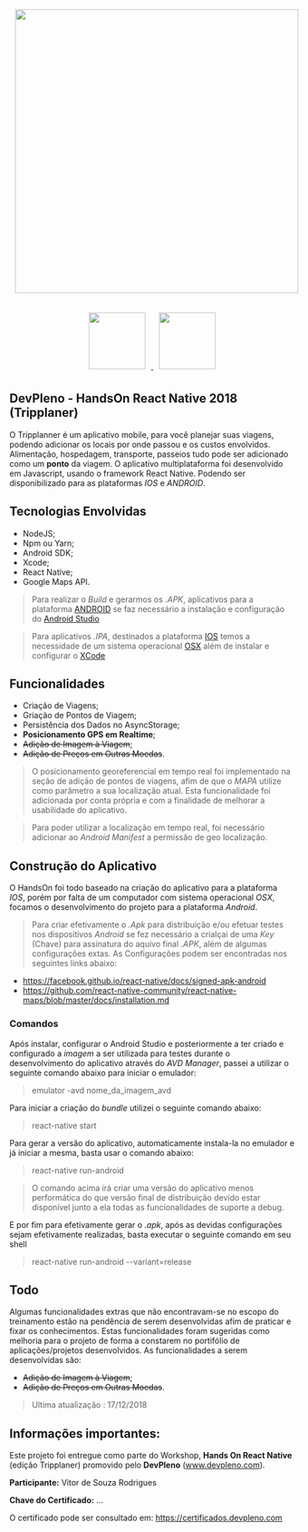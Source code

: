 <p align="center">
<img style="-webkit-user-select: none;padding: 10px;" src="https://imgur.com/a/8eReBYM" height="500">
</p>
<p align="center">
  <a href="https://facebook.github.io/react-native/" target="_blank">
    <img style="-webkit-user-select: none;padding: 10px;" src="https://kaysharbor.com/wp-content/uploads/2018/05/all-about-react-native-apps-776x415.png" height="100">
  </a>
  <a href="https://cloud.google.com/maps-platform/" target="_blank">
    <img style="-webkit-user-select: none;padding: 10px;" src="https://cdn.instructables.com/FL6/D3UC/IDCXFDAX/FL6D3UCIDCXFDAX.LARGE.jpg" height="100">
  </a>
</p>


## DevPleno - HandsOn React Native 2018 (Tripplaner)
O Tripplanner é um aplicativo mobile, para você planejar suas viagens, podendo adicionar os locais por onde passou e os custos envolvidos. Alimentação, hospedagem, transporte, passeios tudo pode ser adicionado como um **ponto** da viagem. O aplicativo multiplataforma foi desenvolvido em Javascript, usando o framework React Native. Podendo ser disponibilizado para as plataformas *IOS* e *ANDROID*.


## Tecnologias Envolvidas
- NodeJS;
- Npm ou Yarn;
- Android SDK;
- Xcode;
- React Native;
- Google Maps API.

> Para realizar o *Build* e gerarmos os *.APK*, aplicativos para a plataforma [ANDROID](https://www.android.com/) se faz necessário a instalação e configuração do [Android Studio](https://developer.android.com/studio/?hl=pt-br) 

> Para aplicativos *.IPA*, destinados a plataforma [IOS](https://www.apple.com/br/ios/ios-12/) temos a necessidade de um sistema operacional [OSX](https://www.apple.com/br/macos/mojave/) além de instalar e configurar o [XCode](https://developer.apple.com/xcode/)


## Funcionalidades

- Criação de Viagens;
- Griação de Pontos de Viagem;
- Persistência dos Dados no AsyncStorage;
- **Posicionamento GPS em Realtime**;
- ~~Adição de Imagem à Viagem~~;
- ~~Adição de Preços em Outras Moedas~~.

> O posicionamento georeferencial em tempo real foi implementado na seção de adição de pontos de viagens, afim de que o *MAPA* utilize como parâmetro a sua localização atual. Esta funcionalidade foi adicionada por conta própria e com a finalidade de melhorar a usabilidade do aplicativo.

> Para poder utilizar a localização em tempo real, foi necessário adicionar ao *Android Manifest* a permissão de geo localização.


## Construção do Aplicativo

O HandsOn foi todo baseado na criação do aplicativo para a plataforma *IOS*, porém por falta de um computador com sistema operacional *OSX*, focamos o desenvolvimento do projeto para a plataforma *Android*.

> Para criar efetivamente o *.Apk* para distribuição e/ou efetuar testes nos dispositivos *Android* se fez necessário a crialçai de uma *Key* (Chave) para assinatura do aquivo final *.APK*, além de algumas configurações extas. As Configurações podem ser encontradas nos seguintes links abaixo:

- https://facebook.github.io/react-native/docs/signed-apk-android
- https://github.com/react-native-community/react-native-maps/blob/master/docs/installation.md

### Comandos

Após instalar, configurar o Android Studio e posteriormente a ter criado e configurado a *imagem* a ser utilizada para testes durante o desenvolvimento do aplicativo através do *AVD Manager*, passei a utilizar o seguinte comando abaixo para iniciar o emulador:

> emulator -avd nome_da_imagem_avd

Para iniciar a criação do *bundle* utilizei o seguinte comando abaixo:

> react-native start

Para gerar a versão do aplicativo, automaticamente instala-la no emulador e já iniciar a mesma, basta usar o comando abaixo:

> react-native run-android 

> O comando acima irá criar uma versão do aplicativo menos performática do que versão final de distribuição devido estar disponível junto a ela todas as funcionalidades de suporte a debug.

E por fim para efetivamente gerar o *.apk*, após as devidas configurações sejam efetivamente realizadas, basta executar o seguinte comando em seu shell

> react-native run-android --variant=release


## Todo
Algumas funcionalidades extras que não encontravam-se no escopo do treinamento estão na pendência de serem desenvolvidas afim de praticar e fixar os conhecimentos. Estas funcionalidades foram sugeridas como melhoria para o projeto de forma a constarem no portifólio de aplicações/projetos desenvolvidos. As funcionalidades a serem desenvolvidas são:
- ~~Adição de Imagem à Viagem~~;
- ~~Adição de Preços em Outras Moedas~~.

> Ultima atualização : 17/12/2018


## Informações importantes:

Este projeto foi entregue como parte do Workshop, **Hands On React Native** (edição Tripplaner) promovido pelo **DevPleno** (www.devpleno.com).

**Participante:** Vitor de Souza Rodrigues

**Chave do Certificado:** ...

O certificado pode ser consultado em: https://certificados.devpleno.com